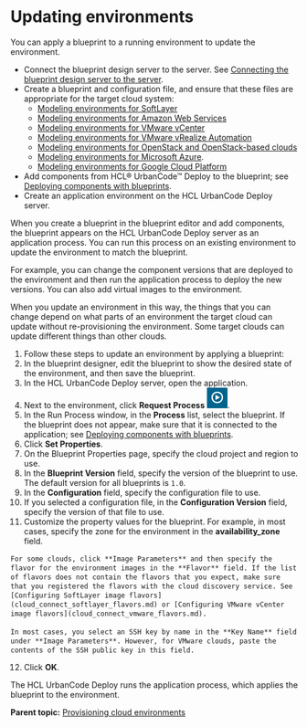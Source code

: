 # Updating environments

You can apply a blueprint to a running environment to update the environment.

-   Connect the blueprint design server to the server. See [Connecting the blueprint design server to the server](../../com.udeploy.doc/topics/ucdp_integrate.md).
-   Create a blueprint and configuration file, and ensure that these files are appropriate for the target cloud system:
    -   [Modeling environments for SoftLayer](blueprint_edit_softlayer.md#)
    -   [Modeling environments for Amazon Web Services](blueprint_edit_ec2.md)
    -   [Modeling environments for VMware vCenter](blueprint_edit_vc.md)
    -   [Modeling environments for VMware vRealize Automation](blueprint_edit_vra.md)
    -   [Modeling environments for OpenStack and OpenStack-based clouds](blueprint_edit_os.md)
    -   [Modeling environments for Microsoft Azure](blueprint_edit_azure.md).
    -   [Modeling environments for Google Cloud Platform](blueprint_edit_google_cloud.md)
-   Add components from HCL® UrbanCode™ Deploy to the blueprint; see [Deploying components with blueprints](blueprint_deploy_env.md).
-   Create an application environment on the HCL UrbanCode Deploy server.

When you create a blueprint in the blueprint editor and add components, the blueprint appears on the HCL UrbanCode Deploy server as an application process. You can run this process on an existing environment to update the environment to match the blueprint.

For example, you can change the component versions that are deployed to the environment and then run the application process to deploy the new versions. You can also add virtual images to the environment.

When you update an environment in this way, the things that you can change depend on what parts of an environment the target cloud can update without re-provisioning the environment. Some target clouds can update different things than other clouds.

1.  Follow these steps to update an environment by applying a blueprint:
2.   In the blueprint designer, edit the blueprint to show the desired state of the environment, and then save the blueprint. 
3.   In the HCL UrbanCode Deploy server, open the application. 
4.   Next to the environment, click **Request Process** ![](../images/icons/request_process_icon.gif). 
5.   In the Run Process window, in the **Process** list, select the blueprint. If the blueprint does not appear, make sure that it is connected to the application; see [Deploying components with blueprints](blueprint_deploy_env.md).
6.   Click **Set Properties**. 
7.   On the Blueprint Properties page, specify the cloud project and region to use. 
8.   In the **Blueprint Version** field, specify the version of the blueprint to use. The default version for all blueprints is `1.0`.
9.   In the **Configuration** field, specify the configuration file to use. 
10.  If you selected a configuration file, in the **Configuration Version** field, specify the version of that file to use. 
11.  Customize the property values for the blueprint. For example, in most cases, specify the zone for the environment in the **availability\_zone** field.

    For some clouds, click **Image Parameters** and then specify the flavor for the environment images in the **Flavor** field. If the list of flavors does not contain the flavors that you expect, make sure that you registered the flavors with the cloud discovery service. See [Configuring SoftLayer image flavors](cloud_connect_softlayer_flavors.md) or [Configuring VMware vCenter image flavors](cloud_connect_vmware_flavors.md).

    In most cases, you select an SSH key by name in the **Key Name** field under **Image Parameters**. However, for VMware clouds, paste the contents of the SSH public key in this field.

12.  Click **OK**. 

The HCL UrbanCode Deploy runs the application process, which applies the blueprint to the environment.

**Parent topic:** [Provisioning cloud environments](../../com.edt.doc/topics/env_provision_ov.md)

